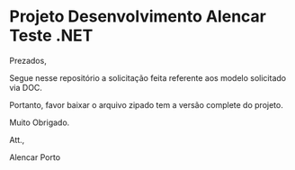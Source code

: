 # Projeto Desenvolvimento Alencar Teste .NET

Prezados,

Segue nesse repositório a solicitação feita referente aos modelo solicitado via DOC.

Portanto, favor baixar  o arquivo zipado tem a versão complete do projeto.

Muito Obrigado.

Att.,

Alencar Porto
